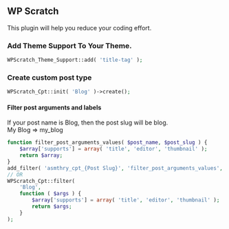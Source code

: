 ## WP Scratch

This plugin will help you reduce your coding effort.

### Add Theme Support To Your Theme.

```php
WPScratch_Theme_Support::add( 'title-tag' );
```

### Create custom post type

```php
WPScratch_Cpt::init( 'Blog' )->create();
```

#### Filter post arguments and labels

If your post name is Blog, then the post slug will be blog.\
My Blog => my_blog

```php
function filter_post_arguments_values( $post_name, $post_slug ) {
	$array['supports'] = array( 'title', 'editor', 'thumbnail' );
	return $array;
}
add_filter( 'asmthry_cpt_{Post Slug}', 'filter_post_arguments_values', 10, 2 );
// OR
WPScratch_Cpt::filter(
	'Blog',
	function ( $args ) {
		$array['supports'] = array( 'title', 'editor', 'thumbnail' );
		return $args;
	}
);
```
